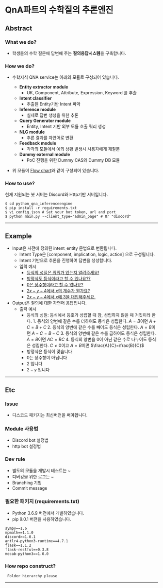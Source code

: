 # QnA파트의 수학질의 추론엔진

## **Abstract**
### **What we do?**
+ 학생들의 수학 질문에 답변해 주는 **질의응답시스템**을 구축합니다. 
### **How we do?**
+ 수학지식 QNA service는 아래의 모듈로 구성되어 있습니다.

	+ **Entity extractor module**
		+ UK, Component, Attribute, Expression, Keyword 를 추출
	+ **Intent classifier** 
		+ 추출된 Entity기반 Intent 파악
	+ **Inference module**
		+ 실제로 답변 생성을 위한 추론
	+ **Query Generator module**
		+ Entity, Intent 기반 외부 모듈 호출 쿼리 생성
	+ **NLG module**
		+ 추론 결과를 자연어로 변환
	+ **Feedback module**
		+ 각각의 모듈에서 예외 상황 발생시 사용자에게 재질문
	+ **Dummy external module**
		+ PoC 진행을 위한 Dummy CAS와 Dummy DB 모듈  

+ 위 모듈이 [Flow chart](artwork/poc1.png)와 같이 구성되어 있습니다.   

### **How to use?**

현재 지원되는 봇 서버는 Discord와 Http기반 서버입니다. 
```shell 
$ cd python_qna_inferenceengine
$ pip install -r requirements.txt
$ vi config.json # Set your bot token, url and port
$ python main.py --client_type="admin_page" # Or "discord"
```

---
## **Example**
+ Input은 사전에 정의된 intent_entity 문법으로 변환됩니다.
	+ Intent Type은 [component, implication, logic, action] 으로 구성됩니다.
	+ Intent 기반으로 추론을 진행하여 답변을 생성합니다. 
	+ 입력 예시
		+ [등식의 성질은 뭐뭐가 있는지 알려주세요!](io_example/intent_entity_output_example1.json)
		+ [방정식도 등식이라고 할 수 있나요??](io_example/intent_entity_output_example2.json)
		+ [$0$은 상수항이라고 할 수 없나요?](io_example/intent_entity_output_example3.json)
		+ [$2x-y-4$에서 $x$의 계수가 뭔가요?](io_example/intent_entity_output_example4.json)
		+ [$2x-y-4$에서 $x$에 $3$을 대입해주세요.](io_example/intent_entity_output_example6.json)
+ Output은 질의에 대한 자연어 응답입니다.
	+ 출력 예시 
		+ 등식의 성질: 등식에서 등호가 성립할 때 참, 성립하지 않을 때 거짓이라 한다. 1. 등식의 양변에 같은 수를 더하여도 등식은 성립한다. $A=B$이면 $A+C=B+C$ 2. 등식의 양변에 같은 수를 빼어도 등식은 성립한다. $A=B$이면 $A-C=B-C$ 3. 등식의 양변에 같은 수를 곱하여도 등식은 성립한다. $A=B$이면 $AC=BC$ 4. 등식의 양변을 0이 아닌 같은 수로 나누어도 등식은 성립한다. $C\neq 0$이고 $A=B$이면 $\frac{A}{C}=\frac{B}{C}$
		+ 방정식은 등식이 맞습니다
		+ $0$는 상수항이 아닙니다
		+ $2$ 입니다
		+ $2 - y$ 입니다

---

## **Etc**
### **Issue**
+ 디스코드 패키지는 최신버전을 써야합니다. 
### **Module 사용법** 
+ Discord bot 설정법
+ http bot 설정법
### **Dev rule**
+ 별도의 모듈을 개발시 테스트는 ~
+ 디버깅을 위한 로그는 ~
+ Branching 기법
+ Commit message
### **필요한 패키지 (requirements.txt)**
+ Python 3.6.9 버전에서 개발하였습니다.
+ pip 9.0.1 버전을 사용하였습니다.
```
sympy==1.6
mpmath==1.1.0
discord>=1.0.1
antlr4-python3-runtime==4.7.1
flask==1.1.2
flask-restful==0.3.8
mecab-python3==1.0.0
```
### **How repo construct?**
```
 Folder hierarchy please
```
---
